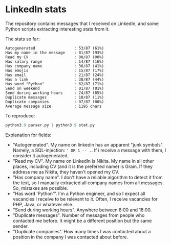 # LinkedIn stats

The repository contains messages that I received on LinkedIn, and some Python scripts extracting interesting stats from it.

The stats so far:

```raw
Autogenerated                 : 53/87 (61%)
Has my name in the message    : 81/87 (93%)
Read my CV                    : 00/87 (00%)
Has salary range              : 14/87 (16%)
Has company name              : 36/87 (41%)
Has emojis                    : 15/87 (17%)
Has email                     : 21/87 (24%)
Has a link                    : 38/87 (44%)
Has word "Python"             : 62/87 (71%)
Send on weekend               : 01/87 (01%)
Send during working hours     : 74/87 (85%)
Duplicate messages            : 10/87 (11%)
Duplicate companies           : 07/87 (08%)
Average message size          : 1195 chars
```

To reproduce:

```python
python3.9 parser.py | python3.9 stat.py
```

Explanation for fields:

+ "Autogenerated". My name on linkedin has an apparent "junk symbols". Namely, a SQL-injection: `' OR 1 -- .`. If i receive a message with them, I consider it autogenerated.
+ "Read my CV". My name on LinkedIn is Nikita. My name in all other places, including CV (and it is the preferred name) is Gram. If they address me as Nikita, they haven't opened my CV.
+ "Has company name". I don't have a reliable algorithm to detect it from the text, so I manually extracted all company names from all messages. So, mistakes are possible.
+ "Has word 'Python'". I'm a Python engineer, and so I expect all vacancies I receive to be relevant to it. Often, I receive vacancies for PHP, Java, or whatever else.
+ "Send during working hours". Anywhere between 8:00 and 18:00.
+ "Duplicate messages". Number of messages from people who contacted me before. It might be a different position but the same sender.
+ "Duplicate companies". How many times I was contacted about a position in the company I was contacted about before.
